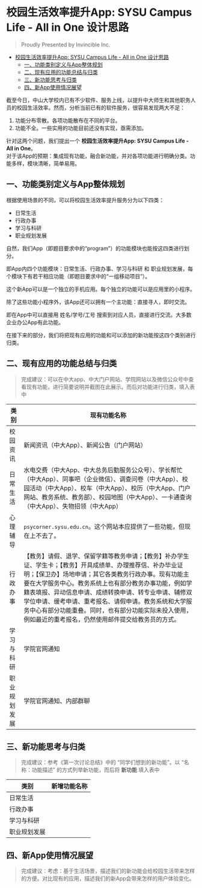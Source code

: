 # 校园生活效率提升App: SYSU Campus Life - All in One 设计思路

> Proudly Presented by Invincible Inc.

- [校园生活效率提升App: SYSU Campus Life - All in One 设计思路](#%e6%a0%a1%e5%9b%ad%e7%94%9f%e6%b4%bb%e6%95%88%e7%8e%87%e6%8f%90%e5%8d%87app-sysu-campus-life---all-in-one-%e8%ae%be%e8%ae%a1%e6%80%9d%e8%b7%af)
  - [一、功能类别定义与App整体规划](#%e4%b8%80%e5%8a%9f%e8%83%bd%e7%b1%bb%e5%88%ab%e5%ae%9a%e4%b9%89%e4%b8%8eapp%e6%95%b4%e4%bd%93%e8%a7%84%e5%88%92)
  - [二、现有应用的功能总结与归类](#%e4%ba%8c%e7%8e%b0%e6%9c%89%e5%ba%94%e7%94%a8%e7%9a%84%e5%8a%9f%e8%83%bd%e6%80%bb%e7%bb%93%e4%b8%8e%e5%bd%92%e7%b1%bb)
  - [三、新功能思考与归类](#%e4%b8%89%e6%96%b0%e5%8a%9f%e8%83%bd%e6%80%9d%e8%80%83%e4%b8%8e%e5%bd%92%e7%b1%bb)
  - [四、新App使用情况展望](#%e5%9b%9b%e6%96%b0app%e4%bd%bf%e7%94%a8%e6%83%85%e5%86%b5%e5%b1%95%e6%9c%9b)

截至今日，中山大学校内已有不少软件、服务上线，以提升中大师生和其他职务人员的校园生活效率。然而，分析当前已有的软件服务，很容易发现两大不足：
1. 功能分布零散。各项功能散布在不同的平台。
2. 功能不全。一些实用的功能目前还没有实现，亟需添加。

针对这两个问题，我们提出一个 __校园生活效率提升App: SYSU Campus Life - All in One__。<br>
对于该App的预期：集成现有功能，融合新功能，并对各项功能进行明确分类。功能多样，模块清晰，简单易用。<br>

## 一、功能类别定义与App整体规划

根据使用场景的不同，可以将校园生活效率提升服务分为以下四类：

- 日常生活
- 行政办事
- 学习与科研
- 职业规划发展

自然，我们App（即题目要求中的“program”）的功能模块也能按这四类进行划分。

即App内四个功能模块：日常生活、行政办事、学习与科研 和 职业规划发展，每个模块下有若干相应功能（即题目要求中的“一组移动项目”）。

这个新App可以是一个独立的手机应用。每个独立的功能可以是应用里的小程序。

除了这些功能小程序外，该App还可以拥有一个主功能：直接寻人，即时交流。

即在App中可以直接用 姓名/学号/工号 搜索到对应人员，直接进行交流。大多数企业办公App有此功能。

在接下来的部分，我们将把现有应用的功能和可以添加的新功能按这四个类别进行归类。

## 二、现有应用的功能总结与归类

> 完成建议：可以在中大app、中大门户网站、学院网站以及微信公众号中查看现有功能，进行简要说明并截图在此展示。而后对功能进行归类，填入表中

|类别|现有功能名称|
|-|-|
|校园资讯|新闻资讯（中大App）、新闻公告（门户网站）|
|日常生活|水电交费（中大App、中大总务后勤服务公众号）、学长帮忙（中大App）、同事吧（企业微信）、调查问卷（中大App）、校园活动（中大App）、校车（中大App）、校历（中大App、门户网站、教务系统、教务部）、校园地图（中大App）、一卡通查询（中大App）、失物招领（中大App）|
|心理辅导|`psycorner.sysu.edu.cn`。这个网站本应提供了一些功能，但现在上不去了。|
|行政办事|【教务】请假、退学、保留学籍等教务申请；【教务】补办学生证、学生卡；【教务】开具成绩单、办理推荐信、补办毕业证明；【保卫办】场地申请；其它各类教务行政办事。现有功能主要在大学服务中心。教务系统上也有部分教务办事功能，例如学籍表填报、异动信息申请、成绩转换申请、转专业申请、辅修双学位申请、缓考申请、重考报名、请假申请。教务系统和大学服务中心有部分功能重叠。同时，也有部分功能实际未投入使用，例如最近的重考报名，仍然使用邮件提交给教务员的方式。|
|学习与科研|学院官网通知|
|职业规划发展|学院官网通知、内部群聊|

## 三、新功能思考与归类

> 完成建议：参考《第一次讨论总结》中的 “同学们想到的新功能”。以 “名称：功能描述” 的方式列举新功能，而后将 __新功能__ 填入表中

|类别|新增功能名称|
|-|-|
|日常生活||
|行政办事||
|学习与科研||
|职业规划发展||

## 四、新App使用情况展望

> 完成建议：考虑：基于生活场景，描述我们的新功能会给校园生活带来怎样的方便。对比现有的应用，描述我们的新App会带来怎样的用户体验变化。
